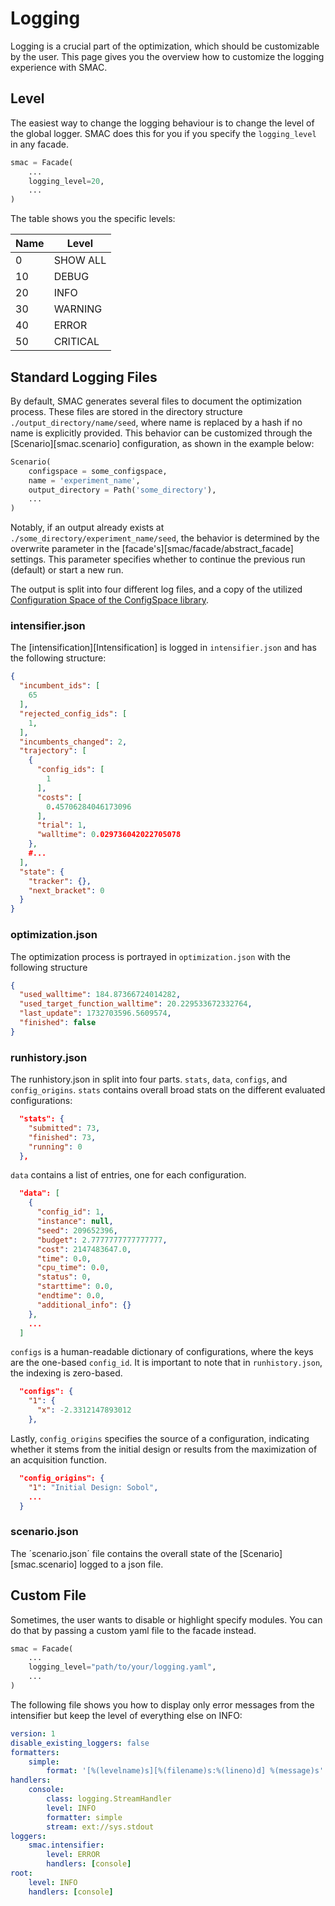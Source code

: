 # Logging

Logging is a crucial part of the optimization, which should be customizable by the user. This page gives you the
overview how to customize the logging experience with SMAC.

## Level

The easiest way to change the logging behaviour is to change the level of the global logger. SMAC does this for you
if you specify the ``logging_level`` in any facade.

```python 
smac = Facade(
    ...
    logging_level=20,
    ...
)
```

The table shows you the specific levels:

| Name      | Level    |
|-----------|----------|
| 0         | SHOW ALL |
| 10        | DEBUG    |
| 20        | INFO     |
| 30        | WARNING  |
| 40        | ERROR    |
| 50        | CRITICAL |

## Standard Logging Files

By default, SMAC generates several files to document the optimization process. These files are stored in the directory structure `./output_directory/name/seed`, where name is replaced by a hash if no name is explicitly provided. This behavior can be customized through the [Scenario][smac.scenario] configuration, as shown in the example below:
```python
Scenario(
    configspace = some_configspace,
    name = 'experiment_name',
    output_directory = Path('some_directory'),
    ...
)
```
Notably, if an output already exists at `./some_directory/experiment_name/seed`, the behavior is determined by the overwrite parameter in the [facade's][smac/facade/abstract_facade] settings. This parameter specifies whether to continue the previous run (default) or start a new run.

The output is split into four different log files, and a copy of the utilized [Configuration Space of the ConfigSpace library](https://automl.github.io/ConfigSpace/latest/).

### intensifier.json
The [intensification][Intensification] is logged in `intensifier.json` and has the following structure:

```json
{
  "incumbent_ids": [
    65
  ],
  "rejected_config_ids": [
    1,
  ],
  "incumbents_changed": 2,
  "trajectory": [
    {
      "config_ids": [
        1
      ],
      "costs": [
        0.45706284046173096
      ],
      "trial": 1,
      "walltime": 0.029736042022705078
    },
    #...
  ],
  "state": {
    "tracker": {},
    "next_bracket": 0
  }
}
```

### optimization.json
The optimization process is portrayed in `optimization.json` with the following structure

```json
{
  "used_walltime": 184.87366724014282,
  "used_target_function_walltime": 20.229533672332764,
  "last_update": 1732703596.5609574,
  "finished": false
}
``` 
### runhistory.json
The runhistory.json in split into four parts. `stats`, `data`, `configs`, and `config_origins`.
`stats` contains overall broad stats on the different evaluated configurations:
```json
  "stats": {
    "submitted": 73,
    "finished": 73,
    "running": 0
  },
```

`data` contains a list of entries, one for each configuration.
```json
  "data": [
    {
      "config_id": 1,
      "instance": null,
      "seed": 209652396,
      "budget": 2.7777777777777777,
      "cost": 2147483647.0,
      "time": 0.0,
      "cpu_time": 0.0,
      "status": 0,
      "starttime": 0.0,
      "endtime": 0.0,
      "additional_info": {}
    },
    ...
  ]

```

`configs` is a human-readable dictionary of configurations, where the keys are the one-based `config_id`. It is important to note that in `runhistory.json`, the indexing is zero-based.
```json
  "configs": {
    "1": {
      "x": -2.3312147893012
    },
```

Lastly, `config_origins` specifies the source of a configuration, indicating whether it stems from the initial design or results from the maximization of an acquisition function.
```json
  "config_origins": {
    "1": "Initial Design: Sobol",
    ...
  }
```

### scenario.json
The ´scenario.json´ file contains the overall state of the [Scenario][smac.scenario] logged to a json file.

## Custom File

Sometimes, the user wants to disable or highlight specify modules. You can do that by passing a custom yaml
file to the facade instead.

```python 
smac = Facade(
    ...
    logging_level="path/to/your/logging.yaml",
    ...
)
```

The following file shows you how to display only error messages from the intensifier 
but keep the level of everything else on INFO:

```yaml
version: 1
disable_existing_loggers: false
formatters:
    simple:
        format: '[%(levelname)s][%(filename)s:%(lineno)d] %(message)s'
handlers:
    console:
        class: logging.StreamHandler
        level: INFO
        formatter: simple
        stream: ext://sys.stdout
loggers:
    smac.intensifier:
        level: ERROR
        handlers: [console]
root:
    level: INFO
    handlers: [console]
```
